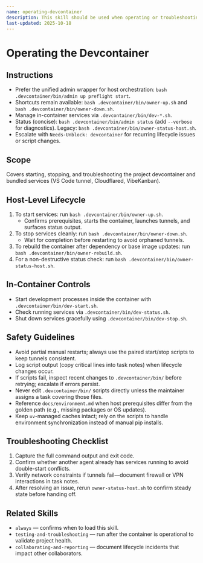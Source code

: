 ```yaml
---
name: operating-devcontainer
description: This skill should be used when operating or troubleshooting the devcontainer and its services.
last-updated: 2025-10-18
---
```


# Operating the Devcontainer

## Instructions
- Prefer the unified admin wrapper for host orchestration: `bash .devcontainer/bin/admin up preflight start`.
- Shortcuts remain available: `bash .devcontainer/bin/owner-up.sh` and `bash .devcontainer/bin/owner-down.sh`.
- Manage in-container services via `.devcontainer/bin/dev-*.sh`.
- Status (concise): `bash .devcontainer/bin/admin status` (add `--verbose` for diagnostics). Legacy: `bash .devcontainer/bin/owner-status-host.sh`.
- Escalate with `Needs-Unblock: devcontainer` for recurring lifecycle issues or script changes.

## Scope

Covers starting, stopping, and troubleshooting the project devcontainer and bundled services (VS Code tunnel, Cloudflared, VibeKanban).

## Host-Level Lifecycle

1. To start services: run `bash .devcontainer/bin/owner-up.sh`.
   - Confirms prerequisites, starts the container, launches tunnels, and surfaces status output.
2. To stop services cleanly: run `bash .devcontainer/bin/owner-down.sh`.
   - Wait for completion before restarting to avoid orphaned tunnels.
3. To rebuild the container after dependency or base image updates: run `bash .devcontainer/bin/owner-rebuild.sh`.
4. For a non-destructive status check: run `bash .devcontainer/bin/owner-status-host.sh`.

## In-Container Controls

- Start development processes inside the container with `.devcontainer/bin/dev-start.sh`.
- Check running services via `.devcontainer/bin/dev-status.sh`.
- Shut down services gracefully using `.devcontainer/bin/dev-stop.sh`.

## Safety Guidelines

- Avoid partial manual restarts; always use the paired start/stop scripts to keep tunnels consistent.
- Log script output (copy critical lines into task notes) when lifecycle changes occur.
- If scripts fail, inspect recent changes to `.devcontainer/bin/` before retrying; escalate if errors persist.
- Never edit `.devcontainer/bin/` scripts directly unless the maintainer assigns a task covering those files.
- Reference `docs/environment.md` when host prerequisites differ from the golden path (e.g., missing packages or OS updates).
- Keep `uv`-managed caches intact; rely on the scripts to handle environment synchronization instead of manual pip installs.

## Troubleshooting Checklist

1. Capture the full command output and exit code.
2. Confirm whether another agent already has services running to avoid double-start conflicts.
3. Verify network constraints if tunnels fail—document firewall or VPN interactions in task notes.
4. After resolving an issue, rerun `owner-status-host.sh` to confirm steady state before handing off.

## Related Skills

- `always` — confirms when to load this skill.
- `testing-and-troubleshooting` — run after the container is operational to validate project health.
- `collaborating-and-reporting` — document lifecycle incidents that impact other collaborators.

